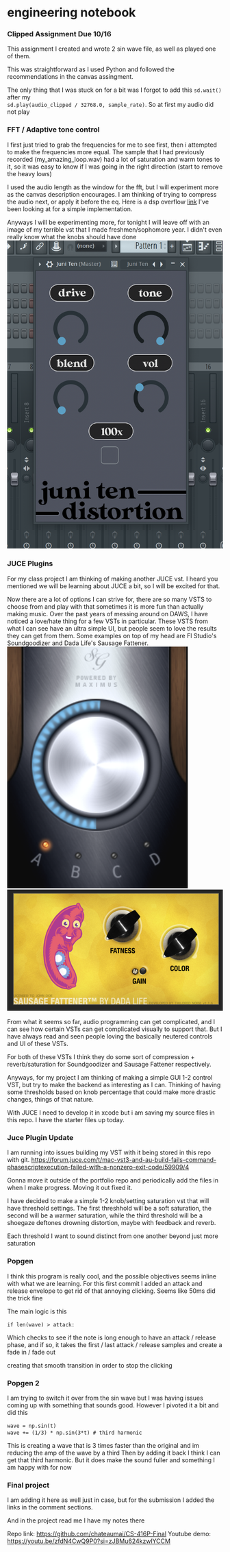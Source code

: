 # engineering notebook

### Clipped Assignment Due 10/16
This assignment I created and wrote 2 sin wave file, as well as played one of them.

This was straightforward as I used Python and followed the recommendations in the canvas assingment.

The only thing that I was stuck on for a bit was I forgot to add this `sd.wait()` after my  
`sd.play(audio_clipped / 32768.0, sample_rate)`. So at first my audio did not play

### FFT / Adaptive tone control
I first just tried to grab the frequencies for me to see first, then i attempted to make the frequencies more equal. 
The sample that I had previously recorded (my_amazing_loop.wav) had a lot of saturation and warm tones to it, so it was easy to know if I was going in the right direction (start to remove the heavy lows)

I used the audio length as the window for the fft, but I will experiment more as the canvas description encourages. I am thinking of trying to compress the audio next, or apply it before the eq. Here is a dsp overflow [link](https://dsp.stackexchange.com/questions/10536/help-implementing-audio-dynamic-range-compression?noredirect=1&lq=1) I've been looking at for a simple implementation.

Anyways I will be experimenting more, for tonight I will leave off with an image of my terrible vst that I made freshmen/sophomore year. I didn't even really know what the knobs should have done
![JuniTen](image.png)

### JUCE Plugins
For my class project I am thinking of making another JUCE vst. I heard you mentioned we will be learning about JUCE a bit, so I will be excited for that.

Now there are a lot of options I can strive for, there are so many VSTS to choose from and play with that sometimes it is more fun than actually making music. Over the past years of messing around on DAWS, I have noticed a love/hate thing for a few VSTs in particular. These VSTS from what I can see have an ultra simple UI, but people seem to love the results they can get from them. Some examples on top of my head are Fl Studio's Soundgoodizer and Dada Life's Sausage Fattener.
![Soundgoodizer](image-2.png)
![sausage fattener](image-1.png)

From what it seems so far, audio programming can get complicated, and I can see how certain VSTs can get complicated visually to support that. But I have always read and seen people loving the basically neutered controls and UI of these VSTs. 

For both of these VSTs I think they do some sort of compression + reverb/saturation for Soundgoodizer and Sausage Fattener respectively. 

Anyways, for my project I am thinking of making a simple GUI 1-2 control VST, but try to make the backend as interesting as I can. Thinking of having some thresholds based on knob percentage that could make more drastic changes, things of that nature. 

With JUCE I need to develop it in xcode but i am saving my source files in this repo. I have the starter files up today.

### Juce Plugin Update
I am running into issues building my VST with it being stored in this repo with git. 
https://forum.juce.com/t/mac-vst3-and-au-build-fails-command-phasescriptexecution-failed-with-a-nonzero-exit-code/59909/4

Gonna move it outside of the portfolio repo and periodically add the files in when I make progress. Moving it out fixed it.

I have decided to make a simple 1-2 knob/setting saturation vst that will have threshold settings. The first threshhold will be a soft saturation, the second will be a warmer saturation, while the third threshold will be a shoegaze deftones drowning distortion, maybe with feedback and reverb.

Each threshold I want to sound distinct from one another beyond just more saturation

### Popgen
I think this program is really cool, and the possible objectives seems inline with what we are learning.
For this first commit I added an attack and release envelope to get rid of that annoying clicking.
Seems like 50ms did the trick fine 

The main logic is this

```
if len(wave) > attack:
```
Which checks to see if the note is long enough to have an attack / release phase,
and if so, it takes the first / last attack / release samples and create a fade in / fade out

creating that smooth transition in order to stop the clicking

### Popgen 2

I am trying to switch it over from the sin wave but I was having issues coming up with something that sounds good.
However I pivoted it a bit and did this

```
wave = np.sin(t)
wave += (1/3) * np.sin(3*t) # third harmonic
```

This is creating a wave that is 3 times faster than the original and im reducing the amp of the wave by a third
Then by adding it back I think I can get that third harmonic. But it does make the sound fuller and something I 
am happy with for now

### Final project

I am adding it here as well just in case,
but for the submission I added the links in the comment sections.

And in the project read me I have my notes there

Repo link: https://github.com/chateaumai/CS-416P-Final
Youtube demo: https://youtu.be/zfdN4CwQ9P0?si=zJBMu624kzwlYCCM